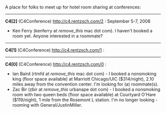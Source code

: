 A place for folks to meet up for hotel room sharing at conferences:

----

**C4[2]** (C4Conference) http://c4.rentzsch.com/2 : September 5-7, 2008

 
* Ken Ferry (kenferry at _remove_this_ mac dot com).  I haven't booked a room yet.  Anyone interested in a roommate?


----

**C4[1]** (C4Conference) http://c4.rentzsch.com/1 :

 


----

**C4[0]** (C4Conference) http://c4.rentzsch.com/0 :

 
* Ian Baird (rtmfd at _remove_this_ mac dot com) - I booked a nonsmoking king (floor space available) at Marriott Chicago/UIC ($314/night), 2.10 miles away from the convention center. I'm looking for (a) roommate(s).
* Zac Bir (zbir at _remove_this_ urbanape dot com) - I booked a nonsmoking room with two queen beds (floor space available) at Courtyard O'Hare ($119/night), 1 mile from the Rosemont L station. I'm no longer looking - rooming with General/JustinMiller.